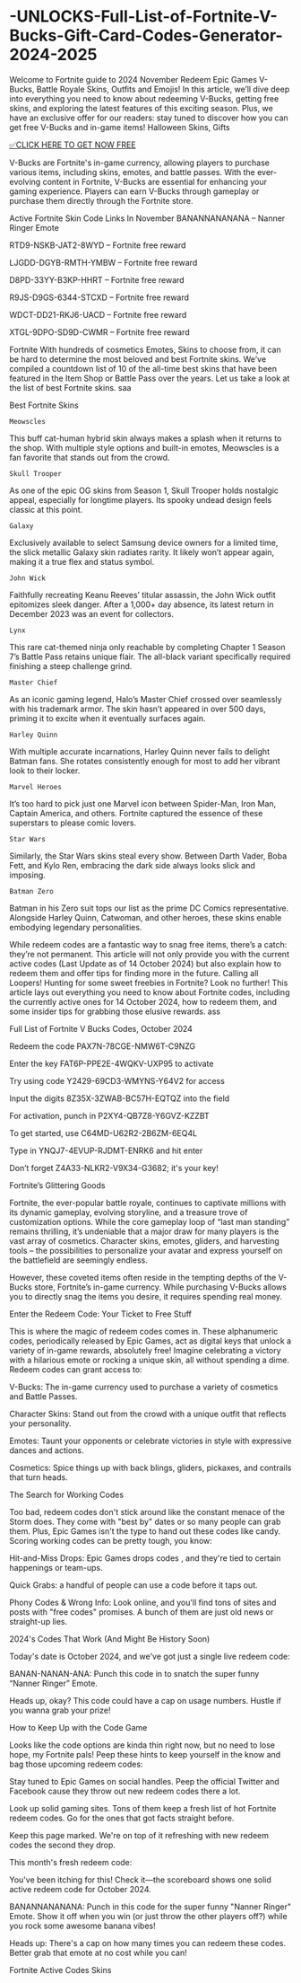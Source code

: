 # -UNLOCKS-Full-List-of-Fortnite-V-Bucks-Gift-Card-Codes-Generator-2024-2025
Welcome to Fortnite guide to 2024 November Redeem Epic Games V-Bucks, Battle Royale Skins, Outfits and Emojis! In this article, we’ll dive deep into everything you need to know about redeeming V-Bucks, getting free skins, and exploring the latest features of this exciting season. Plus, we have an exclusive offer for our readers: stay tuned to discover how you can get free V-Bucks and in-game items! Halloween Skins, Gifts

[✅CLICK HERE TO GET NOW FREE](https://www.footlogix.com/Footlogix/media/Before-and-After/allnewgiftcardarafat.html)

V-Bucks are Fortnite's in-game currency, allowing players to purchase various items, including skins, emotes, and battle passes. With the ever-evolving content in Fortnite, V-Bucks are essential for enhancing your gaming experience. Players can earn V-Bucks through gameplay or purchase them directly through the Fortnite store.

Active Fortnite Skin Code Links In November
BANANNANANANA – Nanner Ringer Emote

RTD9-NSKB-JAT2-8WYD – Fortnite free reward

LJGDD-DGYB-RMTH-YMBW – Fortnite free reward

D8PD-33YY-B3KP-HHRT – Fortnite free reward

R9JS-D9GS-6344-STCXD – Fortnite free reward

WDCT-DD21-RKJ6-UACD – Fortnite free reward

XTGL-9DPO-SD9D-CWMR – Fortnite free reward

Fortnite With hundreds of cosmetics Emotes, Skins to choose from, it can be hard to determine the most beloved and best Fortnite skins. We’ve compiled a countdown list of 10 of the all-time best skins that have been featured in the Item Shop or Battle Pass over the years. Let us take a look at the list of best Fortnite skins. saa

Best Fortnite Skins

    Meowscles

This buff cat-human hybrid skin always makes a splash when it returns to the shop. With multiple style options and built-in emotes, Meowscles is a fan favorite that stands out from the crowd.

    Skull Trooper

As one of the epic OG skins from Season 1, Skull Trooper holds nostalgic appeal, especially for longtime players. Its spooky undead design feels classic at this point.

    Galaxy

Exclusively available to select Samsung device owners for a limited time, the slick metallic Galaxy skin radiates rarity. It likely won’t appear again, making it a true flex and status symbol.

    John Wick

Faithfully recreating Keanu Reeves’ titular assassin, the John Wick outfit epitomizes sleek danger. After a 1,000+ day absence, its latest return in December 2023 was an event for collectors.

    Lynx

This rare cat-themed ninja only reachable by completing Chapter 1 Season 7’s Battle Pass retains unique flair. The all-black variant specifically required finishing a steep challenge grind.

    Master Chief

As an iconic gaming legend, Halo’s Master Chief crossed over seamlessly with his trademark armor. The skin hasn’t appeared in over 500 days, priming it to excite when it eventually surfaces again.

    Harley Quinn

With multiple accurate incarnations, Harley Quinn never fails to delight Batman fans. She rotates consistently enough for most to add her vibrant look to their locker.

    Marvel Heroes

It’s too hard to pick just one Marvel icon between Spider-Man, Iron Man, Captain America, and others. Fortnite captured the essence of these superstars to please comic lovers.

    Star Wars

Similarly, the Star Wars skins steal every show. Between Darth Vader, Boba Fett, and Kylo Ren, embracing the dark side always looks slick and imposing.

    Batman Zero

Batman in his Zero suit tops our list as the prime DC Comics representative. Alongside Harley Quinn, Catwoman, and other heroes, these skins enable embodying legendary personalities.

While redeem codes are a fantastic way to snag free items, there’s a catch: they’re not permanent. This article will not only provide you with the current active codes (Last Update as of 14 October 2024) but also explain how to redeem them and offer tips for finding more in the future. Calling all Loopers! Hunting for some sweet freebies in Fortnite? Look no further! This article lays out everything you need to know about Fortnite codes, including the currently active ones for 14 October 2024, how to redeem them, and some insider tips for grabbing those elusive rewards. ass

Full List of Fortnite V Bucks Codes, October 2024

Redeem the code PAX7N-78CGE-NMW6T-C9NZG

Enter the key FAT6P-PPE2E-4WQKV-UXP95 to activate

Try using code Y2429-69CD3-WMYNS-Y64V2 for access

Input the digits 8Z35X-3ZWAB-BC57H-EQTQZ into the field

For activation, punch in P2XY4-QB7Z8-Y6GVZ-KZZBT

To get started, use C64MD-U62R2-2B6ZM-6EQ4L

Type in YNQJ7-4EVUP-RJDMT-ENRK6 and hit enter

Don’t forget Z4A33-NLKR2-V9X34-G3682; it's your key!

Fortnite’s Glittering Goods

Fortnite, the ever-popular battle royale, continues to captivate millions with its dynamic gameplay, evolving storyline, and a treasure trove of customization options. While the core gameplay loop of “last man standing” remains thrilling, it’s undeniable that a major draw for many players is the vast array of cosmetics. Character skins, emotes, gliders, and harvesting tools – the possibilities to personalize your avatar and express yourself on the battlefield are seemingly endless.

However, these coveted items often reside in the tempting depths of the V-Bucks store, Fortnite’s in-game currency. While purchasing V-Bucks allows you to directly snag the items you desire, it requires spending real money.

Enter the Redeem Code: Your Ticket to Free Stuff

This is where the magic of redeem codes comes in. These alphanumeric codes, periodically released by Epic Games, act as digital keys that unlock a variety of in-game rewards, absolutely free! Imagine celebrating a victory with a hilarious emote or rocking a unique skin, all without spending a dime. Redeem codes can grant access to:

V-Bucks: The in-game currency used to purchase a variety of cosmetics and Battle Passes.

Character Skins: Stand out from the crowd with a unique outfit that reflects your personality.

Emotes: Taunt your opponents or celebrate victories in style with expressive dances and actions.

Cosmetics: Spice things up with back blings, gliders, pickaxes, and contrails that turn heads.

The Search for Working Codes

Too bad, redeem codes don't stick around like the constant menace of the Storm does. They come with "best by" dates or so many people can grab them. Plus, Epic Games isn't the type to hand out these codes like candy. Scoring working codes can be pretty tough, you know:

Hit-and-Miss Drops: Epic Games drops codes , and they're tied to certain happenings or team-ups.

Quick Grabs: a handful of people can use a code before it taps out.

Phony Codes & Wrong Info: Look online, and you'll find tons of sites and posts with "free codes" promises. A bunch of them are just old news or straight-up lies.

2024's Codes That Work (And Might Be History Soon)

Today's date is October 2024, and we've got just a single live redeem code:

BANAN-NANAN-ANA: Punch this code in to snatch the super funny “Nanner Ringer” Emote.

Heads up, okay? This code could have a cap on usage numbers. Hustle if you wanna grab your prize!

How to Keep Up with the Code Game

Looks like the code options are kinda thin right now, but no need to lose hope, my Fortnite pals! Peep these hints to keep yourself in the know and bag those upcoming redeem codes:

Stay tuned to Epic Games on social handles. Peep the official Twitter and Facebook cause they throw out new redeem codes there a lot.

Look up solid gaming sites. Tons of them keep a fresh list of hot Fortnite redeem codes. Go for the ones that got facts straight before.

Keep this page marked. We're on top of it refreshing with new redeem codes the second they drop.

This month's fresh redeem code:

You've been itching for this! Check it—the scoreboard shows one solid active redeem code for October 2024.

BANANNANANANA: Punch in this code for the super funny "Nanner Ringer" Emote. Show it off when you win (or just throw the other players off?) while you rock some awesome banana vibes!

Heads up: There's a cap on how many times you can redeem these codes. Better grab that emote at no cost while you can!

Fortnite Active Codes Skins​
